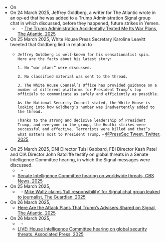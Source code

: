 - On
- On 24 March 2025, Jeffrey Goldberg, a writer for The Atlantic wrote in an op-ed that he was added to a Trump Administration Signal group chat in which discussed, before they happened, future strikes in Yemen. 
	- ` ` - [The Trump Administration Accidentally Texted Me Its War Plans, The Atlantic, 2025](https://www.theatlantic.com/politics/archive/2025/03/trump-administration-accidentally-texted-me-its-war-plans/682151/)
- On 25 March 2025, White House Press Secretary Karoline Leavitt tweeted that Goldberg lied in relation to 
	- `Jeffrey Goldberg is well-known for his sensationalist spin. Here are the facts about his latest story:`
	  
	  `1. No “war plans” were discussed.`
	  
	  `2. No classified material was sent to the thread.`
	  
	  `3. The White House Counsel’s Office has provided guidance on a number of different platforms for President Trump’s top officials to communicate as safely and efficiently as possible.`
	  
	  `As the National Security Council stated, the White House is looking into how Goldberg’s number was inadvertently added to the thread.`
	  
	  `Thanks to the strong and decisive leadership of President Trump, and everyone in the group, the Houthi strikes were successful and effective. Terrorists were killed and that’s what matters most to President Trump.` - [@PressSec Tweet, Twitter, 2025](https://x.com/PressSec/status/1904512527699968437)
- On 25 March 2025, DNI Director Tulsi Gabbard, FBI Director Kash Patel and CIA Director John Ratcliffe testify on global threats in a Senate Intelligence Committee hearing, in which the Signal messages were discussed.
	- ` ` - 
	- [Senate Intelligence Committee hearing on worldwide threats, CBS News, 2025](https://www.youtube.com/watch?v=byRCtMpYHjQ)
- On 25 March 2025, 
	- ` ` - [Mike Waltz claims ‘full responsibility’ for Signal chat group leaked to journalist, The Guardian, 2025](https://www.theguardian.com/us-news/2025/mar/25/mike-waltz-yemen-plans-breach-signal-group)
- On 26 March 2025, 
	- [Here Are the Attack Plans That Trump’s Advisers Shared on Signal, The Atlantic, 2025](https://www.theatlantic.com/politics/archive/2025/03/signal-group-chat-attack-plans-hegseth-goldberg/682176/) 
- On 26 March 2025, 
	- ` ` - 
	- [LIVE: House Intelligence Committee hearing on global security threats, Associated Press, 2025](https://www.youtube.com/watch?v=T16a2FJX75s)
